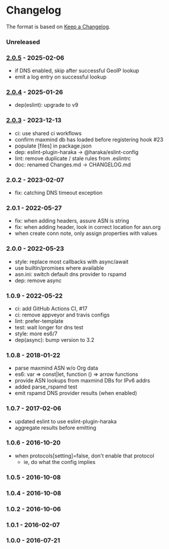 # Changelog

The format is based on [Keep a Changelog](https://keepachangelog.com/).

### Unreleased

### [2.0.5] - 2025-02-06

- if DNS enabled, skip after successful GeoIP lookup
- emit a log entry on successful lookup

### [2.0.4] - 2025-01-26

- dep(eslint): upgrade to v9

### [2.0.3] - 2023-12-13

- ci: use shared ci workflows
- confirm maxmind db has loaded before registering hook #23
- populate [files] in package.json
- dep: eslint-plugin-haraka -> @haraka/eslint-config
- lint: remove duplicate / stale rules from .eslintrc
- doc: renamed Changes.md -> CHANGELOG.md

### 2.0.2 - 2023-02-07

- fix: catching DNS timeout exception

### 2.0.1 - 2022-05-27

- fix: when adding headers, assure ASN is string
- fix: when adding header, look in correct location for asn.org
- when create conn note, only assign properties with values

### 2.0.0 - 2022-05-23

- style: replace most callbacks with async/await
- use builtin/promises where available
- asn.ini: switch default dns provider to rspamd
- dep: remove async

### 1.0.9 - 2022-05-22

- ci: add GitHub Actions CI, #17
- ci: remove appveyor and travis configs
- lint: prefer-template
- test: wait longer for dns test
- style: more es6/7
- dep(async): bump version to 3.2

### 1.0.8 - 2018-01-22

- parse maxmind ASN w/o Org data
- es6: var => const|let, function () => arrow functions
- provide ASN lookups from maxmind DBs for IPv6 addrs
- added parse_rspamd test
- emit rspamd DNS provider results (when enabled)

### 1.0.7 - 2017-02-06

- updated eslint to use eslint-plugin-haraka
- aggregate results before emitting

### 1.0.6 - 2016-10-20

- when protocols[setting]=false, don't enable that protocol
  - ie, do what the config implies

### 1.0.5 - 2016-10-08

### 1.0.4 - 2016-10-08

### 1.0.2 - 2016-10-06

### 1.0.1 - 2016-02-07

### 1.0.0 - 2016-07-21

[1.0.9]: https://github.com/haraka/haraka-plugin-asn/releases/tag/v1.0.9
[2.0.0]: https://github.com/haraka/haraka-plugin-asn/releases/tag/v2.0.0
[2.0.1]: https://github.com/haraka/haraka-plugin-asn/releases/tag/2.0.1
[2.0.2]: https://github.com/haraka/haraka-plugin-asn/releases/tag/v2.0.2
[2.0.3]: https://github.com/haraka/haraka-plugin-asn/releases/tag/v2.0.3
[2.0.4]: https://github.com/haraka/haraka-plugin-asn/releases/tag/v2.0.4
[2.0.5]: https://github.com/haraka/haraka-plugin-asn/releases/tag/v2.0.5

